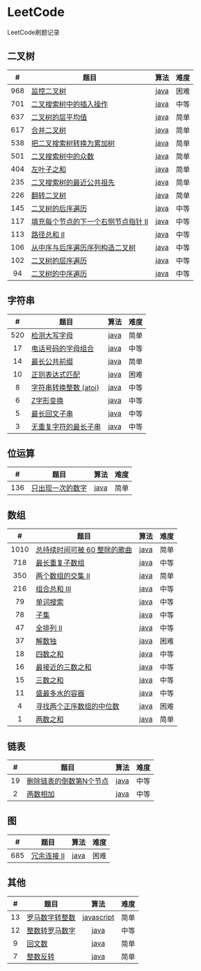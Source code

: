 # LeetCode
LeetCode刷题记录
## 二叉树
| #    | <center>题目</center> | 算法 | 难度 |
| :-:  | :-------------------- | :-:  | :-: |
| 968  | [监控二叉树](https://leetcode-cn.com/problems/binary-tree-cameras/) | [java](https://github.com/yefeiwarbler/LeetCode/blob/master/scripts/binary-tree/968.binaryTreeCameras.md) | 困难 |
| 701  | [二叉搜索树中的插入操作](https://leetcode-cn.com/problems/insert-into-a-binary-search-tree/) | [java](https://github.com/yefeiwarbler/LeetCode/blob/master/scripts/binary-tree/701.insertIntoABST.md) | 中等 |
| 637  | [二叉树的层平均值](https://leetcode-cn.com/problems/average-of-levels-in-binary-tree/) | [java](https://github.com/yefeiwarbler/LeetCode/blob/master/scripts/binary-tree/637.averageOfLevelsInBinaryTree.md) | 简单 |
| 617  | [合并二叉树](https://leetcode-cn.com/problems/merge-two-binary-trees/) | [java](https://github.com/yefeiwarbler/LeetCode/blob/master/scripts/binary-tree/617.mergeTwoBinaryTree.md) | 简单 |
| 538  | [把二叉搜索树转换为累加树](https://leetcode-cn.com/problems/convert-bst-to-greater-tree/) | [java](https://github.com/yefeiwarbler/LeetCode/blob/master/scripts/binary-tree/538.convertBstToGreaterTree.md) | 简单 |
| 501  | [二叉搜索树中的众数](https://leetcode-cn.com/problems/find-mode-in-binary-search-tree/) | [java](https://github.com/yefeiwarbler/LeetCode/blob/master/scripts/binary-tree/501.findModeInBinarySearchTree.md) | 简单 |
| 404  | [左叶子之和](https://leetcode-cn.com/problems/sum-of-left-leaves/) | [java](https://github.com/yefeiwarbler/LeetCode/blob/master/scripts/binary-tree/404.sumOfLeftLeaves.md) | 简单 |
| 235  | [二叉搜索树的最近公共祖先](https://leetcode-cn.com/problems/lowest-common-ancestor-of-a-binary-search-tree/) | [java](https://github.com/yefeiwarbler/LeetCode/blob/master/scripts/binary-tree/235.lowestCommonAncestorOfBST.md) | 简单 |
| 226  | [翻转二叉树](https://leetcode-cn.com/problems/invert-binary-tree/) | [java](https://github.com/yefeiwarbler/LeetCode/blob/master/scripts/binary-tree/226.invertBianryTree.md) | 简单 |
| 145  | [二叉树的后序遍历](https://leetcode-cn.com/problems/binary-tree-postorder-traversal/) | [java](https://github.com/yefeiwarbler/LeetCode/blob/master/scripts/binary-tree/145.binaryTreePostorderTraversal.md) | 中等 |
| 117  | [填充每个节点的下一个右侧节点指针 II](https://leetcode-cn.com/problems/populating-next-right-pointers-in-each-node-ii/) | [java](https://github.com/yefeiwarbler/LeetCode/blob/master/scripts/binary-tree/117.populatingNextRightPointersInEachNodeII.md) | 中等 |
| 113  | [路径总和 II](https://leetcode-cn.com/problems/path-sum-ii/) | [java](https://github.com/yefeiwarbler/LeetCode/blob/master/scripts/binary-tree/113.pathSumII.md) | 中等 |
| 106  | [从中序与后序遍历序列构造二叉树](https://leetcode-cn.com/problems/construct-binary-tree-from-inorder-and-postorder-traversal/) | [java](https://github.com/yefeiwarbler/LeetCode/blob/master/scripts/binary-tree/106.constructBinaryTreeFromInorderAndPostorderTraversal.md) | 中等 |
| 102  | [二叉树的层序遍历](https://leetcode-cn.com/problems/binary-tree-level-order-traversal/) | [java](https://github.com/yefeiwarbler/LeetCode/blob/master/scripts/binary-tree/102.binaryTreeLevelOrderTraversal.md) | 中等 |
| 94   | [二叉树的中序遍历](https://leetcode-cn.com/problems/binary-tree-inorder-traversal/) | [java](https://github.com/yefeiwarbler/LeetCode/blob/master/scripts/binary-tree/94.binaryTreeInorderTraversal.md) | 中等 |

## 字符串
| #    | <center>题目</center> | 算法 | 难度 |
| :-:  | :-------------------- | :-:  | :-: |
| 520  | [检测大写字母](https://leetcode-cn.com/problems/detect-capital/) | [java](https://github.com/yefeiwarbler/LeetCode/blob/master/scripts/string/520.detectCapital.md) | 简单 |
| 17   | [电话号码的字母组合](https://leetcode-cn.com/problems/letter-combinations-of-a-phone-number/) | [java](https://github.com/yefeiwarbler/LeetCode/blob/master/scripts/string/17.letterCombinationsOfAPhoneNumber.md) | 中等 |
| 14   | [最长公共前缀](https://leetcode-cn.com/problems/longest-common-prefix/) | [java](https://github.com/yefeiwarbler/LeetCode/blob/master/scripts/string/14.longestCommonPrefix.md) | 简单 |
| 10   | [正则表达式匹配](https://leetcode-cn.com/problems/regular-expression-matching/) | [java](https://github.com/yefeiwarbler/LeetCode/blob/master/scripts/string/10.regularExpressionMatching.md) | 困难 |
| 8    | [字符串转换整数 (atoi)](https://leetcode-cn.com/problems/string-to-integer-atoi/) | [java](https://github.com/yefeiwarbler/LeetCode/blob/master/scripts/string/8.stringToIntegerAtoi.md) | 中等 |
| 6    | [Z字形变换](https://leetcode-cn.com/problems/zigzag-conversion/) | [java](https://github.com/yefeiwarbler/LeetCode/blob/master/scripts/string/6.zigzagConversion.md) | 中等 |
| 5    | [最长回文子串](https://leetcode-cn.com/problems/longest-palindromic-substring/) | [java](https://github.com/yefeiwarbler/LeetCode/blob/master/scripts/string/5.longestPalinDromicSubstring.md) | 中等 |
| 3   | [无重复字符的最长子串](https://leetcode-cn.com/problems/longest-substring-without-repeating-characters/) | [java](https://github.com/yefeiwarbler/LeetCode/blob/master/scripts/string/3.longestSubstringWithoutRepeatingCharcters.md) | 中等 |

## 位运算
| #    | <center>题目</center> | 算法 | 难度 |
| :-:  | :-------------------- | :-:  | :-: |
| 136  | [只出现一次的数字](https://leetcode-cn.com/problems/single-number/) | [java](https://github.com/yefeiwarbler/LeetCode/blob/master/scripts/bit/136.singleNumber.md) | 简单 |

## 数组
| #    | <center>题目</center> | 算法 | 难度 |
| :-:  | :-------------------- | :-:  | :-: |
| 1010 | [总持续时间可被 60 整除的歌曲](https://leetcode-cn.com/problems/pairs-of-songs-with-total-durations-divisible-by-60/) | [java](https://github.com/yefeiwarbler/LeetCode/blob/master/scripts/array/1010.pairsOfSongsWithTotalDurationsDivisibleBy60.md) | 简单 |
| 718  | [最长重复子数组](https://leetcode-cn.com/problems/maximum-length-of-repeated-subarray/) | [java](https://github.com/yefeiwarbler/LeetCode/blob/master/scripts/array/1010.718.maximuLengthOfRepeatedSubarray.md) | 中等 |
| 350  | [两个数组的交集 II](https://leetcode-cn.com/problems/intersection-of-two-arrays-ii/) | [java](https://github.com/yefeiwarbler/LeetCode/blob/master/scripts/array/350.intersectionOfTwoArraysII.md) | 简单 |
| 216  | [组合总和 III](https://leetcode-cn.com/problems/combination-sum-iii/) | [java](https://github.com/yefeiwarbler/LeetCode/blob/master/scripts/array/216.combinationSumIII.md) | 中等 |
| 79   | [单词搜索](https://leetcode-cn.com/problems/word-search/) | [java](https://github.com/yefeiwarbler/LeetCode/blob/master/scripts/array/79.wordSearch.md) | 中等 |
| 78   | [子集](https://leetcode-cn.com/problems/subsets/) | [java](https://github.com/yefeiwarbler/LeetCode/blob/master/scripts/array/78.subsets.md) | 中等 |
| 47   | [全排列 II](https://leetcode-cn.com/problems/permutations-ii/) | [java](https://github.com/yefeiwarbler/LeetCode/blob/master/scripts/array/47.permutationsII.md) | 中等 |
| 37   | [解数独](https://leetcode-cn.com/problems/sudoku-solver/) | [java](https://github.com/yefeiwarbler/LeetCode/blob/master/scripts/array/37.sudokuSolver.md) | 困难 |
| 18   | [四数之和](https://leetcode-cn.com/problems/4sum/) | [java](https://github.com/yefeiwarbler/LeetCode/blob/master/scripts/array/18.fourSum.md) | 中等 |
| 16   | [最接近的三数之和](https://leetcode-cn.com/problems/3sum-closest/) | [java](https://github.com/yefeiwarbler/LeetCode/blob/master/scripts/array/16.threeSumClosest.md) | 中等 |
| 15   | [三数之和](https://leetcode-cn.com/problems/3sum/) | [java](https://github.com/yefeiwarbler/LeetCode/blob/master/scripts/array/15.3sum.md) | 中等 |
| 11   | [盛最多水的容器](https://leetcode-cn.com/problems/container-with-most-water/) | [java](https://github.com/yefeiwarbler/LeetCode/blob/master/scripts/array/11.containerWithMostWater.md) | 中等 |
| 4    | [寻找两个正序数组的中位数](https://leetcode-cn.com/problems/median-of-two-sorted-arrays/) | [java](https://github.com/yefeiwarbler/LeetCode/blob/master/scripts/array/4.medianOfTwoSortedArrays.md) | 困难 |
| 1    | [两数之和](https://leetcode-cn.com/problems/two-sum/) | [java](https://github.com/yefeiwarbler/LeetCode/blob/master/scripts/array/1.towSum.md) | 简单 |

## 链表
| #    | <center>题目</center> | 算法 | 难度 |
| :-:  | :-------------------- | :-:  | :-: |
| 19    | [删除链表的倒数第N个节点](https://leetcode-cn.com/problems/remove-nth-node-from-end-of-list/) | [java](https://github.com/yefeiwarbler/LeetCode/blob/master/scripts/list/19.removeNthNodeFromEndOfList.md) | 中等 |
| 2    | [两数相加](https://leetcode-cn.com/problems/add-two-numbers/) | [java](https://github.com/yefeiwarbler/LeetCode/blob/master/scripts/list/2.addTwoNumbers.md) | 中等 |

## 图
| #    | <center>题目</center> | 算法 | 难度 |
| :-:  | :-------------------- | :-:  | :-: |
| 685  | [冗余连接 II](https://leetcode-cn.com/problems/redundant-connection-ii/) | [java](https://github.com/yefeiwarbler/LeetCode/blob/master/scripts/graph/685.redundantConnectionII.md) | 困难 |

## 其他
| #    | <center>题目</center> | 算法 | 难度 |
| :-:  | :-------------------- | :-:  | :-: |
| 13   | [罗马数字转整数](https://leetcode-cn.com/problems/roman-to-integer) | [javascript](https://github.com/yefeiwarbler/LeetCode/blob/master/scripts/others/12.romanToInteger.md) | 简单 |
| 12   | [整数转罗马数字](https://leetcode-cn.com/problems/integer-to-roman/) | [java](https://github.com/yefeiwarbler/LeetCode/blob/master/scripts/others/12.integerToRoman.md) | 中等 |
| 9    | [回文数](https://leetcode-cn.com/problems/palindrome-number/) | [java](https://github.com/yefeiwarbler/LeetCode/blob/master/scripts/others/9.palindromeNumber.md) | 简单 |
| 7    | [整数反转](https://leetcode-cn.com/problems/reverse-integer/) | [java](https://github.com/yefeiwarbler/LeetCode/blob/master/scripts/others/7.reverseInteger.md) | 简单 |
